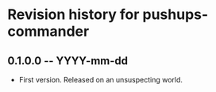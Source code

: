 # Revision history for pushups-commander

## 0.1.0.0 -- YYYY-mm-dd

* First version. Released on an unsuspecting world.
